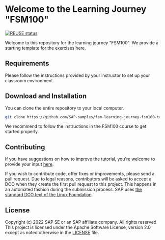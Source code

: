 # Welcome to the Learning Journey "FSM100"
[![REUSE status](https://api.reuse.software/badge/github.com/SAP-samples/fsm-learning-journey-training-resources)](https://api.reuse.software/info/github.com/SAP-samples/fsm-learning-journey-training-resources)

Welcome to this repository for the learning journey "FSM100". We provide a starting template for the exercises here.

## Requirements
Please follow the instructions provided by your instructor to set up your classroom environment.

## Download and Installation

You can clone the entire repository to your local computer.

```sh
git clone https://github.com/SAP-samples/fsm-learning-journey-fsm100-training-resources
```

We recommend to follow the instructions in the FSM100 course to get started properly.


## Contributing
If you have suggestions on how to improve the tutorial, you're welcome to provide your input [here](https://github.com/SAP-samples/fsm-learning-journey-fsm100-training-resources/issues).

If you wish to contribute code, offer fixes or improvements, please send a pull request. Due to legal reasons, contributors will be asked to accept a DCO when they create the first pull request to this project. This happens in an automated fashion during the submission process. SAP uses [the standard DCO text of the Linux Foundation](https://developercertificate.org/).

## License
Copyright (c) 2022 SAP SE or an SAP affiliate company. All rights reserved. This project is licensed under the Apache Software License, version 2.0 except as noted otherwise in the [LICENSE](LICENSES/Apache-2.0.txt) file.
